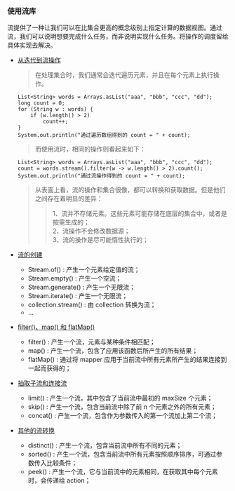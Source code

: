 ### 使用流库

流提供了一种让我们可以在比集合更高的概念级别上指定计算的数据视图。通过流，我们可以说明想要完成什么任务，而非说明实现什么任务。将操作的调度留给具体实现去解决。

* [从迭代到流操作](https://github.com/laofeijunfeng/demo/tree/master/src/main/java/com/linjunfeng/demo/stream/demo1)
    > 在处理集合时，我们通常会迭代遍历元素，并且在每个元素上执行操作。
    ```
    List<String> words = Arrays.asList("aaa", "bbb", "ccc", "dd");
    long count = 0;
    for (String w : words) {
        if (w.length() > 2)
            count++;
    }
    System.out.println("通过遍历数组得到的 count = " + count);
    ```
    > 而使用流时，相同的操作则看起来如下：
    ```
    List<String> words = Arrays.asList("aaa", "bbb", "ccc", "dd");
    count = words.stream().filter(w -> w.length() > 2).count();
    System.out.println("通过流操作得到的 count = " + count);
    ```
    > 从表面上看，流的操作和集合很像，都可以转换和获取数据。但是他们之间存在着明显的差异：
    >> 1、流并不存储元素。这些元素可能存储在底层的集合中，或者是按需生成的；<br/>
        2、流操作不会修改数据源；<br/>
        3、流的操作是尽可能惰性执行的；

* [流的创建](https://github.com/laofeijunfeng/demo/tree/master/src/main/java/com/linjunfeng/demo/stream/demo2)
    * Stream.of() : 产生一个元素给定值的流；
    * Stream.empty() : 产生一个空流；
    * Stream.generate() : 产生一个无限流；
    * Stream.iterate() : 产生一个无限流；
    * collection.stream() : 由 collection 转换为流；
    * ...
    
* [filter()、map() 和 flatMap()](https://github.com/laofeijunfeng/demo/tree/master/src/main/java/com/linjunfeng/demo/stream/demo3)
    * filter() : 产生一个流，元素与某种条件相匹配；
    * map() : 产生一个流，包含了应用该函数后所产生的所有结果；
    * flatMap() : 通过将 mapper 应用于当前流中所有元素所产生的结果连接到一起而获得的；

* [抽取子流和连接流](https://github.com/laofeijunfeng/demo/tree/master/src/main/java/com/linjunfeng/demo/stream/demo4)
    * limit() : 产生一个流，其中包含了当前流中最初的 maxSize 个元素；
    * skip() : 产生一个流，包含当前流中除了前 n 个元素之外的所有元素；
    * concat() : 产生一个流，包含作为参数传入的第一个流加上第二个流；

* [其他的流转换]()
    * distinct() : 产生一个流，包含当前流中所有不同的元素；
    * sorted() : 产生一个流，包含当前流中所有元素按照顺序排序，可通过参数传入比较条件；
    * peek() : 产生一个流，它与当前流中的元素相同，在获取其中每个元素时，会传递给 action；